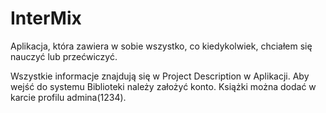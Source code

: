 # InterMix
Aplikacja, która zawiera w sobie wszystko, co kiedykolwiek, chciałem się nauczyć lub przećwiczyć.

Wszystkie informacje znajdują się w Project Description w Aplikacji.
Aby wejść do systemu Biblioteki należy założyć konto. Książki można dodać w karcie profilu admina(1234).